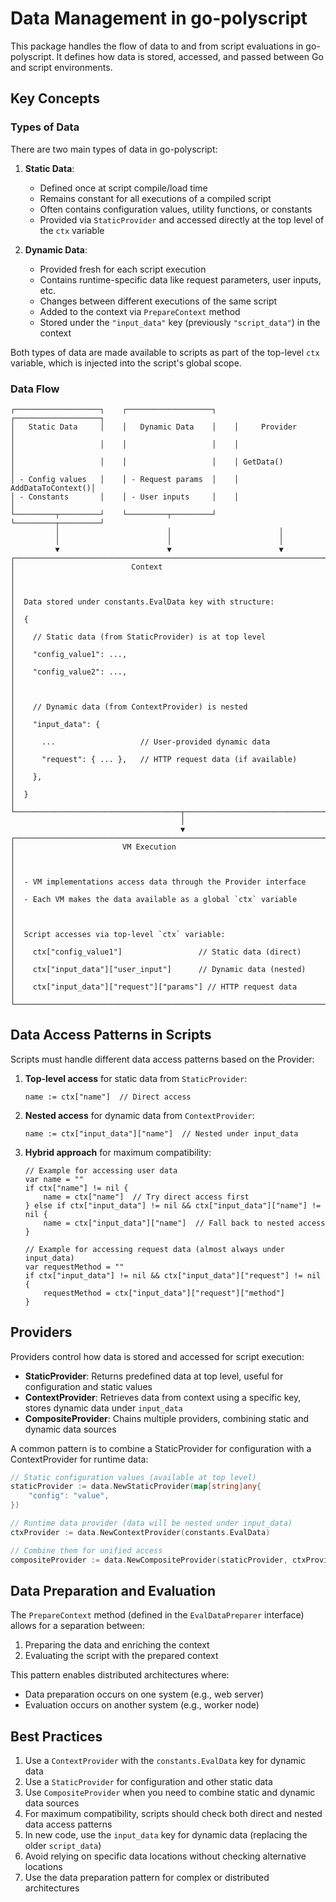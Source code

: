 # Data Management in go-polyscript

This package handles the flow of data to and from script evaluations in go-polyscript. It defines how data is stored, accessed, and passed between Go and script environments.

## Key Concepts

### Types of Data

There are two main types of data in go-polyscript:

1. **Static Data**: 
   - Defined once at script compile/load time
   - Remains constant for all executions of a compiled script
   - Often contains configuration values, utility functions, or constants
   - Provided via `StaticProvider` and accessed directly at the top level of the `ctx` variable

2. **Dynamic Data**:
   - Provided fresh for each script execution
   - Contains runtime-specific data like request parameters, user inputs, etc.
   - Changes between different executions of the same script
   - Added to the context via `PrepareContext` method
   - Stored under the `"input_data"` key (previously `"script_data"`) in the context

Both types of data are made available to scripts as part of the top-level `ctx` variable, which is injected into the script's global scope.

### Data Flow

```
┌───────────────────┐    ┌───────────────────┐    ┌───────────────────┐
│   Static Data     │    │   Dynamic Data    │    │     Provider      │
│                   │    │                   │    │                   │
│                   │    │                   │    │ GetData()         │
│ - Config values   │    │ - Request params  │    │ AddDataToContext()│
│ - Constants       │    │ - User inputs     │    │                   │
└─────────┬─────────┘    └─────────┬─────────┘    └─────────┬─────────┘
          │                        │                        │
          │                        │                        │
          ▼                        ▼                        ▼
┌─────────────────────────────────────────────────────────────────────┐
│                          Context                                    │
│                                                                     │
│  Data stored under constants.EvalData key with structure:           │
│  {                                                                  │
│    // Static data (from StaticProvider) is at top level             │
│    "config_value1": ...,                                            │
│    "config_value2": ...,                                            │
│                                                                     │
│    // Dynamic data (from ContextProvider) is nested                 │
│    "input_data": {                                                  │
│      ...                   // User-provided dynamic data            │
│      "request": { ... },   // HTTP request data (if available)      │
│    },                                                               │
│  }                                                                  │
└─────────────────────────────────────┬───────────────────────────────┘
                                      │
                                      ▼
┌─────────────────────────────────────────────────────────────────────┐
│                        VM Execution                                 │
│                                                                     │
│  - VM implementations access data through the Provider interface    │
│  - Each VM makes the data available as a global `ctx` variable      │
│                                                                     │
│  Script accesses via top-level `ctx` variable:                      │
│    ctx["config_value1"]                 // Static data (direct)     │
│    ctx["input_data"]["user_input"]      // Dynamic data (nested)    │
│    ctx["input_data"]["request"]["params"] // HTTP request data      │
└─────────────────────────────────────────────────────────────────────┘
```

## Data Access Patterns in Scripts

Scripts must handle different data access patterns based on the Provider:

1. **Top-level access** for static data from `StaticProvider`:
   ```
   name := ctx["name"]  // Direct access
   ```

2. **Nested access** for dynamic data from `ContextProvider`:
   ```
   name := ctx["input_data"]["name"]  // Nested under input_data
   ```

3. **Hybrid approach** for maximum compatibility:
   ```
   // Example for accessing user data
   var name = ""
   if ctx["name"] != nil {
       name = ctx["name"]  // Try direct access first
   } else if ctx["input_data"] != nil && ctx["input_data"]["name"] != nil {
       name = ctx["input_data"]["name"]  // Fall back to nested access
   }
   
   // Example for accessing request data (almost always under input_data)
   var requestMethod = ""
   if ctx["input_data"] != nil && ctx["input_data"]["request"] != nil {
       requestMethod = ctx["input_data"]["request"]["method"]
   }
   ```

## Providers

Providers control how data is stored and accessed for script execution:

- **StaticProvider**: Returns predefined data at top level, useful for configuration and static values
- **ContextProvider**: Retrieves data from context using a specific key, stores dynamic data under `input_data`
- **CompositeProvider**: Chains multiple providers, combining static and dynamic data sources

A common pattern is to combine a StaticProvider for configuration with a ContextProvider for runtime data:

```go
// Static configuration values (available at top level)
staticProvider := data.NewStaticProvider(map[string]any{
    "config": "value",
})

// Runtime data provider (data will be nested under input_data)
ctxProvider := data.NewContextProvider(constants.EvalData)

// Combine them for unified access
compositeProvider := data.NewCompositeProvider(staticProvider, ctxProvider)
```

## Data Preparation and Evaluation

The `PrepareContext` method (defined in the `EvalDataPreparer` interface) allows for a separation between:

1. Preparing the data and enriching the context
2. Evaluating the script with the prepared context

This pattern enables distributed architectures where:
- Data preparation occurs on one system (e.g., web server)
- Evaluation occurs on another system (e.g., worker node)

## Best Practices

1. Use a `ContextProvider` with the `constants.EvalData` key for dynamic data
2. Use a `StaticProvider` for configuration and other static data
3. Use `CompositeProvider` when you need to combine static and dynamic data sources
4. For maximum compatibility, scripts should check both direct and nested data access patterns
5. In new code, use the `input_data` key for dynamic data (replacing the older `script_data`)
6. Avoid relying on specific data locations without checking alternative locations
7. Use the data preparation pattern for complex or distributed architectures